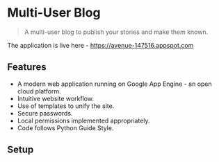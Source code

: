 # Multi-User Blog

> A multi-user blog to publish your stories and make them known.

The application is live here - https://avenue-147516.appspot.com

## Features

* A modern web application running on Google App Engine - an open cloud platform.
* Intuitive website workflow.
* Use of templates to unify the site.
* Secure passwords.
* Local permissions implemented appropriately.
* Code follows Python Guide Style.

## Setup

